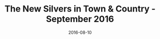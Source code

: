 ---
title: The New Silvers in Town & Country - September 2016
date: 2016-08-10
summary_markdown: |
  Assael presents the New Silvers - Tahitian Natural Color Cultured Pearl Necklaces. Available at Neiman Marcus, Saks Fifth Avenue, and Select Retailers. ​​
featured_image: /uploads/2016-08-10.jpg
---
